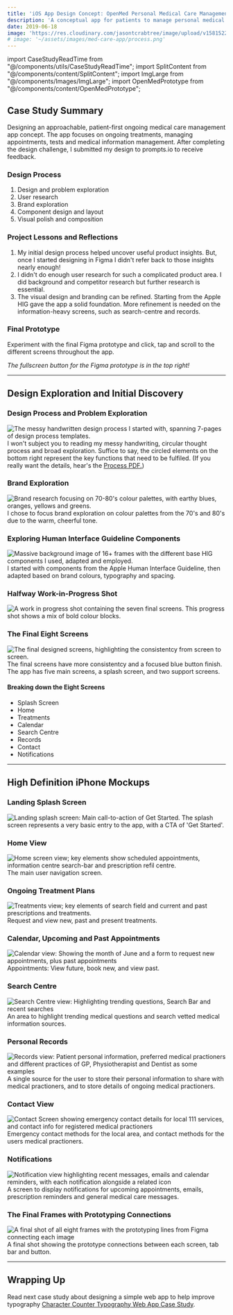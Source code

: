 ```yaml
---
title: 'iOS App Design Concept: OpenMed Personal Medical Care Management'
description: 'A conceptual app for patients to manage personal medical care, treatments, appointments and practioners.'
date: 2019-06-18
image: 'https://res.cloudinary.com/jasontcrabtree/image/upload/v1581522542/Portfolio-2020/openmed-header-x2.png'
# image: '~/assets/images/med-care-app/process.png'
---
```


import CaseStudyReadTime from "@/components/utils/CaseStudyReadTime";
import SplitContent from "@/components/content/SplitContent";
import ImgLarge from "@/components/Images/ImgLarge";
import OpenMedPrototype from "@/components/content/OpenMedPrototype";

<CaseStudyReadTime readTime="4"/>

<ImgLarge imageSrc="https://res.cloudinary.com/jasontcrabtree/image/upload/v1581522542/Portfolio-2020/openmed-header-x4.png" alt="OpenMed iOS App Concept Home, Calendar and Treatment Screen"/>

## Case Study Summary

Designing an approachable, patient-first ongoing medical care management app concept. The app focuses on ongoing treatments, managing appointments, tests and medical information management. After completing the design challenge, I submitted my design to prompts.io to receive feedback.

<SplitContent
left="true"
leftTitle="Challenge"
leftCaption="Starting with the design prompt of “How might we reduce in-person visits to the doctor?”, design a mobile experience. Following the design challenge constraints, I designed an iOS app based on currently available technologies."
 right="true"
rightTitle="Outcome"
rightCaption="This project was a great success. Highlights included getting more comfortable with the Apple Human Interface Guidelines, applying an end-end design process, and developing a unique visual language."
/>

### Design Process

1. Design and problem exploration
2. User research
3. Brand exploration
4. Component design and layout
5. Visual polish and composition

### Project Lessons and Reflections

1. My initial design process helped uncover useful product insights. But, once I started designing in Figma I didn't refer back to those insights nearly enough!
2. I didn't do enough user research for such a complicated product area. I did background and competitor research but further research is essential.
3. The visual design and branding can be refined. Starting from the Apple HIG gave the app a solid foundation. More refinement is needed on the information-heavy screens, such as search-centre and records.

### Final Prototype

Experiment with the final Figma prototype and click, tap and scroll to the different screens throughout the app.

*The fullscreen button for the Figma prototype is in the top right!*
<OpenMedPrototype />

---

## Design Exploration and Initial Discovery

### Design Process and Problem Exploration

![The messy handwritten design process I started with, spanning 7-pages of design process templates.](~/assets/images/med-care-app/process.png)
I won't subject you to reading my messy handwriting, circular thought process and broad exploration. Suffice to say, the circled elements on the bottom right represent the key functions that need to be fulfiled. (If you really want the details, hear's the [Process PDF.](https://www.dropbox.com/s/munwa5gzpiqpmt5/Design_Process_Prompts.pdf?dl=0))

### Brand Exploration

![Brand research focusing on 70-80's colour palettes, with earthy blues, oranges, yellows and greens.](~/assets/images/med-care-app/brand-research.png)
I chose to focus brand exploration on colour palettes from the 70's and 80's due to the warm, cheerful tone.

### Exploring Human Interface Guideline Components

![Massive background image of 16+ frames with the different base HIG components I used, adapted and employed.](~/assets/images/med-care-app/apple-hig-components.png)
I started with components from the Apple Human Interface Guideline, then adapted based on brand colours, typography and spacing.

### Halfway Work-in-Progress Shot

![A work in progress shot containing the seven final screens.](~/assets/images/med-care-app/wip-midway.png)
This progress shot shows a mix of bold colour blocks.

### The Final Eight Screens

![The final designed screens, highlighting the consistentcy from screen to screen.](~/assets/images/med-care-app/final-frames.png)
The final screens have more consistentcy and a focused blue button finish. The app has five main screens, a splash screen, and two support screens.

#### Breaking down the Eight Screens

- Splash Screen
- Home
- Treatments
- Calendar
- Search Centre
- Records
- Contact
- Notifications

---

## High Definition iPhone Mockups

### Landing Splash Screen

![Landing splash screen: Main call-to-action of Get Started.](~/assets/images/med-care-app/landing.png)
The splash screen represents a very basic entry to the app, with a CTA of 'Get Started'.

### Home View

![Home screen view; key elements show scheduled appointments, information centre search-bar and prescription refil centre.](~/assets/images/med-care-app/home.png)
The main user navigation screen.

### Ongoing Treatment Plans

![Treatments view; key elements of search field and current and past prescriptions and treatments.](~/assets/images/med-care-app/treatments.png)
Request and view new, past and present treatments.

### Calendar, Upcoming and Past Appointments

![Calendar view: Showing the month of June and a form to request new appointments, plus past appointments](~/assets/images/med-care-app/calendar.png)
Appointments: View future, book new, and view past.

### Search Centre

![Search Centre view: Highlighting trending questions, Search Bar and recent searches](~/assets/images/med-care-app/search.png)
An area to highlight trending medical questions and search vetted medical information sources.

### Personal Records

![Records view: Patient personal information, preferred medical practioners and different practices of GP, Physiotherapist and Dentist as some examples](~/assets/images/med-care-app/records.png)
A single source for the user to store their personal information to share with medical practioners, and to store details of ongoing medical practioners.

### Contact View

![Contact Screen showing emergency contact details for local 111 services, and contact info for registered medical practioners](~/assets/images/med-care-app/contact.png)
Emergency contact methods for the local area, and contact methods for the users medical practioners.

### Notifications

![Notification view highlighting recent messages, emails and calendar reminders, with each notification alongside a related icon](~/assets/images/med-care-app/notifications.png)
A screen to display notifications for upcoming appointments, emails, prescription reminders and general medical care messages.

### The Final Frames with Prototyping Connections

![A final shot of all eight frames with the prototyping lines from Figma connecting each image](~/assets/images/med-care-app/final-frames-prototypes.png)
A final shot showing the prototype connections between each screen, tab bar and button.

---

## Wrapping Up

Read next case study about designing a simple web app to help improve typography [Character Counter Typography Web App Case Study](/work/character-counter).
